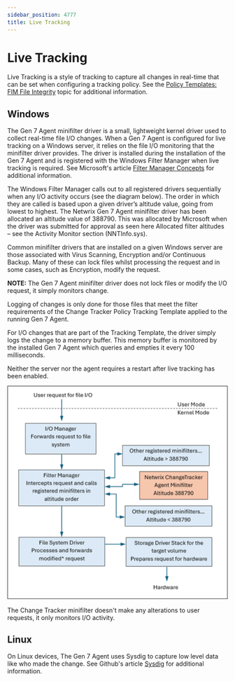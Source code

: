 ```yaml
---
sidebar_position: 4777
title: Live Tracking
---
```


# Live Tracking

Live Tracking is a style of tracking to capture all changes in real-time that can be set when configuring a tracking policy. See the [Policy Templates: FIM File Integrity](../Settings/PolicyTemplates/FIMFiles "Policy Templates: FIM File Integrity") topic for additional information.

## Windows

The Gen 7 Agent minifilter driver is a small, lightweight kernel driver used to collect real-time file I/O changes. When a Gen 7 Agent is configured for live tracking on a Windows server, it relies on the file I/O monitoring that the minifilter driver provides. The driver is installed during the installation of the Gen 7 Agent and is registered with the Windows Filter Manager when live tracking is required. See Microsoft's article [Filter Manager Concepts](https://learn.microsoft.com/en-us/windows-hardware/drivers/ifs/filter-manager-concepts "Filter Manager Concepts") for additional information.

The Windows Filter Manager calls out to all registered drivers sequentially when any I/O activity occurs (see the diagram below). The order in which they are called is based upon a given driver’s altitude value, going from lowest to highest. The Netwrix Gen 7 Agent minifilter driver has been allocated an altitude value of 388790. This was allocated by Microsoft when the driver was submitted for approval as seen here Allocated filter altitudes – see the Activity Monitor section (NNTInfo.sys).

Common minifilter drivers that are installed on a given Windows server are those associated with Virus Scanning, Encryption and/or Continuous Backup. Many of these can lock files whilst processing the request and in some cases, such as Encryption, modify the request.

**NOTE:** The Gen 7 Agent minifilter driver does not lock files or modify the I/O request, it simply monitors change.

Logging of changes is only done for those files that meet the filter requirements of the Change Tracker Policy Tracking Template applied to the running Gen 7 Agent.

For I/O changes that are part of the Tracking Template, the driver simply logs the change to a memory buffer. This memory buffer is monitored by the installed Gen 7 Agent which queries and empties it every 100 milliseconds.

Neither the server nor the agent requires a restart after live tracking has been enabled.

![](../../../../../../static/images/ChangeTracker_8.1/Content/Resources/Images/ChangeTracker/Admin/Agents/minifilter_767x740.png)

The Change Tracker minifilter doesn't make any alterations to user requests, it only monitors I/O activity.

## Linux

On Linux devices, The Gen 7 Agent uses Sysdig to capture low level data like who made the change. See Github's article [Sysdig](https://github.com/draios/sysdig/ "Sysdig") for additional information.